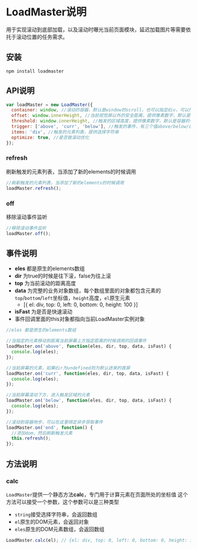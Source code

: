 # LoadMaster说明
用于实现滚动到底部加载，以及滚动时曝光当前页面模块，延迟加载图片等需要依托于滚动位置的任务需求。

## 安装

```
npm install loadmaster
```

## API说明

```javascript
var loadMaster = new LoadMaster({
  container: window, //滚动的容器，默认是window的scroll，也可以指定div，可以传字符串或者原生element
  offset: window.innerHeight, //当前视觉屏以外的安全距离，提供像素数字，默认是容器的一屏高度
  threshold: window.innerHeight, //触发的区域高度，提供像素数字，默认是容器的一屏高度
  trigger: ['above', 'curr', 'below'], //触发的事件，有三个值above/below/curr。
  items: 'div', //触发的元素列表，提供选择字符串
  optimize: true, //是否做滚动优化
});

```

### refresh

刷新触发的元素列表，当添加了新的elements的时候调用

```javascript
//刷新触发的元素列表，当添加了新的elements的时候调用
loadMaster.refresh();
```

### off

移除滚动事件监听

```javascript
//移除滚动事件监听
loadMaster.off();
```

## 事件说明

- **eles** 都是原生的elements数组
- **dir** 为true的时候是往下滚，false为往上滚
- **top** 为当前滚动的距离高度
- **data** 为完整的业务对象数组，每个数组里面的对象都包含元素的`top`/`bottom`/`left`坐标值，`height`高度，`el`原生元素
  - [{ el: div, top: 0, left: 0, bottom: 0, height: 100 }]
- **isFast** 为是否是快速滚动
- 事件回调里面的this对象都指向当前LoadMaster实例对象


```javascript
//eles 都是原生的elements数组

//当指定的元素移动到距离当前屏幕上方指定距离的时候调用的回调事件
loadMaster.on('above', function(eles, dir, top, data, isFast) {
  console.log(eles);
});

//当前屏幕的元素，如果dir为undefined则为默认进来的首屏
loadMaster.on('curr', function(eles, dir, top, data, isFast) {
  console.log(eles);
});

//当前屏幕滚动下方，进入触发区域的元素
loadMaster.on('below', function(eles, dir, top, data, isFast) {
  console.log(eles);
});

//滚动到容器地步，可以在这里绑定异步获取事件
loadMaster.on('end', function() {
  //添加dom，然后刷新触发元素
  this.refresh();
});
```

## 方法说明

### calc
`LoadMaster`提供一个静态方法**calc**，专门用于计算元素在页面所处的坐标值
这个方法可以接受一个参数，这个参数可以是三种类型
- `string`接受选择字符串，会返回数组
- `el`原生的DOM元素，会返回对象
- `eles`原生的DOM元素数组，会返回数组

```javascript
LoadMaster.calc(el); // {el: div, top: 0, left: 0, bottom: 0, height: 100}
```
